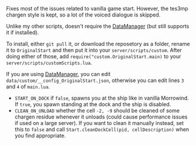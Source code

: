Fixes most of the issues related to vanilla game start. However, the tes3mp chargen style is kept, so a lot of the voiced dialogue is skipped.

Unlike my other scripts, doesn't require the [DataManager](https://github.com/tes3mp-scripts/DataManager) (but still supports it if installed).

To install, either `git pull` it, or download the reposetory as a folder, rename it to `OriginalStart` and then put it into your `server/scripts/custom`. After doing either of those, add `require("custom.OriginalStart.main)` to your `server/scripts/customScripts.lua`.

If you are using [DataManager](https://github.com/tes3mp-scripts/DataManager), you can edit `data/custom/__config_OriginalStart.json`, otherwise you can edit lines `3` and `4` of `main.lua`.  
* `START_ON_DOCK` if `false`, spawns you at the ship like in vanilla Morrowind. If `true`, you spawn standing at the dock and the ship is disabled.
* `CLEAN_ON_UNLOAD` whether the cell `-2, -9` should be cleaned of some chargen residue whenever it unloads (could cause performance issues if used on a large server). If you want to clean it manually instead, set this to `false` and call `Start.cleanDockCell(pid, cellDescription)` when you find appropriate.